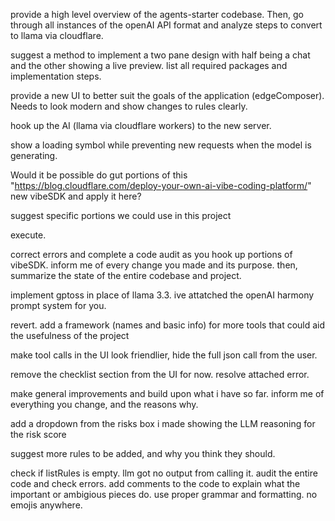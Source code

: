 provide a high level overview of the agents-starter codebase. Then, go through all instances of the openAI API format and analyze steps to convert to llama via cloudflare.

suggest a method to implement a two pane design with half being a chat and the other showing a live preview. list all required packages and implementation steps.

provide a new UI to better suit the goals of the application (edgeComposer). Needs to look modern and show changes to rules clearly.

hook up the AI (llama via cloudflare workers) to the new server.

show a loading symbol while preventing new requests when the model is generating.  

Would it be possible do gut portions of this "https://blog.cloudflare.com/deploy-your-own-ai-vibe-coding-platform/" new vibeSDK and apply it here?

suggest specific portions we could use in this project

execute.

correct errors and complete a code audit as you hook up portions of vibeSDK. inform me of every change you made and its purpose. then, summarize the state of the entire codebase and project.

implement gptoss in place of llama 3.3. ive attatched the openAI harmony prompt system for you.

revert. add a framework (names and basic info) for more tools that could aid the usefulness of the project

make tool calls in the UI look friendlier, hide the full json call from the user.

remove the checklist section from the UI for now. resolve attached error.

make general improvements and build upon what i have so far. inform me of everything you change, and the reasons why.

add a dropdown from the risks box i made showing the LLM reasoning for the risk score

suggest more rules to be added, and why you think they should.

check if listRules is empty. llm got no output from calling it. audit the entire code and check errors. add comments to the code to explain what the important or ambigious pieces do. use proper grammar and formatting. no emojis anywhere.